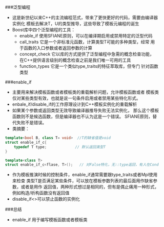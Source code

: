 ###泛型编程
- 这是新世纪以来C++的主流编程范式，带来了更快更好的代码，需要由编译器实例化
模板去解决T，U的类型推导，这些导致了模板元编程的诞生
- Boost库中四个泛型编程的工具：
    - enable_if 使用SFIANE原则，可以在编译期启用或禁用特定的泛型代码
    - call_traits  它是一个非标准元函数，计算类型T可能的多种类型，经常
    用于函数的入口参数或者返回参数的计算
    - concept_check 它以库的方式提供了泛型编程中急需的概念检查功能，
    在C++提供语言级别的概念检查之前是我们唯一可用的工具
    - function_types 它是一个类似type_traits的特征萃取库，但专门
    针对函数类型

###enable_if
- 主要用来解决模板函数或者模板类的重载解析问题，允许模板函数或者
模板类仅对某些类型有效，也就是说一句条件启用或者禁用某些特化形式。
- enbale_if/disable_if的工作原理设计到C++模板实例化的重载解析
- 如果某个参数或返回类型无效导致编译器推导失败无法实例化，
那么这个模板函数则不是候选函数，但是编译器也不认为这是一个错误。
SFIANE原则，替代失败不是错误。
- 类摘要：
```cpp
template<bool B, class T= void>  //T的缺省值是void
struct enable_if_c{
    typedef T type;             // 默认返回类型T
}

template<class T>
struct enable_if_c<flase, T>();   // 对False特化，无::type返回，有人在Cond::value==false时候实例化不会成功
```
- 作为模板推演时候的控制条件，enable_if通常需要跟type_traits或者Mpl使用来检查
类型T是否满足某些条件，可以放在模板参数列表的最后面用作缺省参数，或者是用作
返回值，两种形式想过是相同的，但有是偶止痛用一种形式，例如构造/析构函数没有返回值
- disable_if<>可以禁止函数的实例化

###总结
- enable_if 用于编写模板函数或者模板类